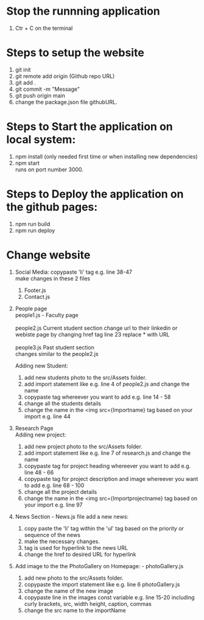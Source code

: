 # Stop the runnning application
1. Ctr + C on the terminal

# Steps to setup the website
1. git init<br />
2. git remote add origin (Github repo URL)<br />
3. git add .<br />
4. git commit -m "Message"<br />
5. git push origin main<br />
6. change the package.json file githubURL.

# Steps to Start the application on local system: <br />
1. npm install (only needed first time or when installing new dependencies)<br />
2. npm start <br />
runs on port number 3000.

# Steps to Deploy the application on the github pages:<br />
1. npm run build<br />
2. npm run deploy<br />


# Change website <br />

1. Social Media: copypaste 'li' tag e.g. line 38-47 <br />
   make changes in these 2 files
   1. Footer.js
   2. Contact.js
   
2. People page <br />
   people1.js - Faculty page <br /><br />
   people2.js Current student section
      change url to their linkedin or webiste page by changing href tag line 23 replace * with URL<br /><br />
   people3.js Past student section<br />
      changes similar to the people2.js
   
   Adding new Student: <br/>
   1. add new students photo to the src/Assets folder.
   2. add import statement like e.g. line 4 of people2.js and change the name
   3. copypaste <row> tag whereever you want to add e.g. line 14 - 58<br />
   4. change all the students details
   5. change the name in the <img src={Importname} tag based on your import e.g. line 44
                                  
3. Research Page <br />
   Adding new project: 
   1. add new project photo to the src/Assets folder.
   2. add import statement like e.g. line 7 of research.js and change the name
   3. copypaste <row> tag for project heading whereever you want to add e.g. line 48 - 66<br />
   4. copypaste <Container> tag for project description and image whereever you want to add e.g. line 68 - 100<br />
   5. change all the project details
   6. change the name in the <img src={Importprojectname} tag based on your import e.g. line 97

4. News Section - News.js file 
   add a new news:
   1. copy paste the 'li' tag within the 'ul' tag based on the priority or sequence of the news
   2. make the necessary changes.
   3. <a> tag is used for hyperlink to the news URL
   4. change the href to desired URL for hyperlink
   
5. Add image to the the PhotoGallery on Homepage: - photoGallery.js 
   1. add new photo to the src/Assets folder.
   2. copypaste the import statement like e.g. line 6 photoGallery.js
   3. change the name of the new image
   4. copypaste line in the images const variable e.g. line 15-20 including curly brackets, src, width height, caption, commas
   5. change the src name to the importName
      
